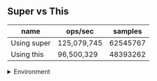 ## Super vs This

|name|ops/sec|samples|
|-|-|-|
|Using super|125,079,745|62545767|
|Using this|96,500,329|48393262|


<details>
<summary>Environment</summary>

* __Machine:__ linux x64 | 4 vCPUs | 7.6GB Mem
* __Run:__ Tue Oct 29 2024 20:10:11 GMT+0000 (Coordinated Universal Time)
* __Node:__ `v22.11.0`
</details>

<!--
{"environment":{"platform":"linux","arch":"x64","cpus":4,"totalMemory":7.597877502441406},"benchmarks":[{"name":"Using super","opsSec":125079745.98441944,"samples":62545767},{"name":"Using this","opsSec":96500329.88365349,"samples":48393262}]}-->
